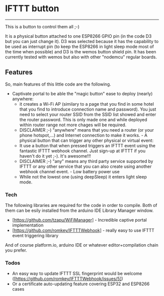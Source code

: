 # IFTTT button 
----

This is a button to control them all ;-)

It is a physical button attached to one ESP8266 GPIO pin (in the code D3 but you can just change it). D3 was selected because it has the capability to be used as interrupt pin (to keep the ESP8266 in light sleep mode most of the time when possible) and D3 is the wemos button shield pin. It has been currently tested with wemos but also with other "nodemcu" regular boards.

## Features
So, main features of this little code are the following.

   - Captivate portal to be able the "magic button" ease to deploy (nearly) anywhere:
     - it creates a Wi-Fi AP (similary to a page that you find in some hotel that you find to introduce connection name and password). You just need to select your router SSID from the SSID list showed and enter the router password. This is only made one and while deployed within router range not more chages will be required.
     - DISCLAIMER ;-) "anywhere" means that you need a router (or your phone hotspot,...) and Internet connection to make it works.
    - A physical button that can trigger any other physical or virtual event:
      - It use a button that when pressed triggers an IFTTT event using the fantastic IFTTT webhook channel. Just sign-up at IFTTT if you haven't do it yet ;-). It's awesome!!!
      - DISCLAIMER ;-) "any" means any third party service supported by IFTTT or any other service that you can also create using another webhook channel event.
    - Low battery power use
      - While not the lowest one (using deepSleep) it enters light sleep mode.

### Tech

The following libraries are required for the code in order to compile. Both of them can be esily installed from the arduino IDE Library Manager window.

* [https://github.com/tzapu/WiFiManager] - Incredible captive portal implementation
* [https://github.com/romkey/IFTTTWebhook] - really easy to use IFTTT event triggering library

And of course platform.io, arduino IDE or whatever editor+compilation chain you prefer.

### Todos
 - An easy way to update IFTTT SSL fingerprint would be welcome ([https://github.com/romkey/IFTTTWebhook/issues/5])
 - Or a certificate auto-updating feature covering ESP32 and ESP8266 cases
